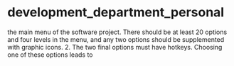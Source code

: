 # development_department_personal
the main menu of the software project. There should be at least 20 options and four levels in the menu, and any two options should be supplemented with graphic icons.
2. The two final options must have hotkeys. Choosing one of these options leads to
